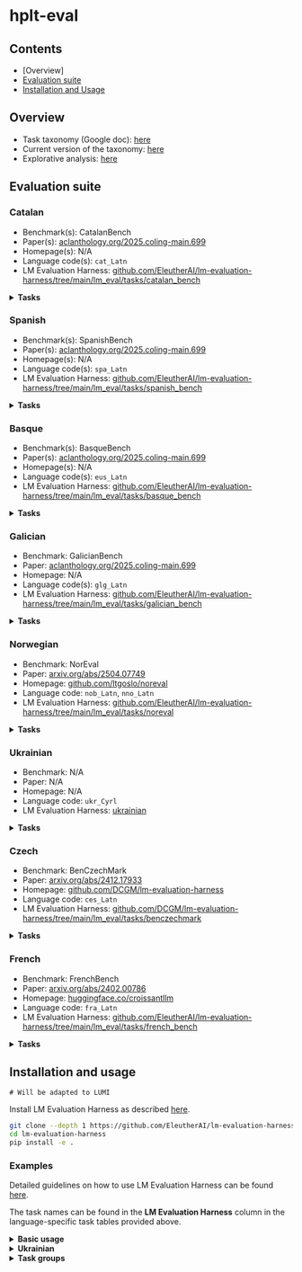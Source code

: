 # hplt-eval

## Contents
- [Overview]
- [Evaluation suite](#evaluation-suite)
- [Installation and Usage](#installation-and-usage)


## Overview

* Task taxonomy (Google doc): [here](https://docs.google.com/spreadsheets/d/13DjTlr4Ph_QSFvRI2kmIoB0gdEqAGOPBQ_J2SgTg2tQ/edit?usp=sharing)
* Current version of the taxonomy: [here](taxonomy.csv)
* Explorative analysis: [here](explorative.ipynb)

## Evaluation suite


### Catalan

* Benchmark(s): CatalanBench
* Paper(s): [aclanthology.org/2025.coling-main.699](https://aclanthology.org/2025.coling-main.699)
* Homepage(s): N/A
* Language code(s): `cat_Latn`
* LM Evaluation Harness: [github.com/EleutherAI/lm-evaluation-harness/tree/main/lm_eval/tasks/catalan_bench](https://github.com/EleutherAI/lm-evaluation-harness/tree/main/lm_eval/tasks/catalan_bench)


<details >
<summary><b>Tasks</b></summary>

|Name  |LM Evaluation Harness   |Task type  | Task category |
|:---|:---|:---|:---|
|	ARC-ca	| `arc_ca_challenge`	|	Multiple-choice QA |	Language-specific & world knowledge |
|	ARC-ca	| `arc_ca_easy`		|	Multiple-choice QA |	Language-specific & world knowledge |
|	Belebele| 	`belebele_cat_Latn`	|Multiple-choice QA |	Reading comprehension |
|	CatalanQA|	`catalanqa`			 |Generative QA	| Language-specific & world knowledge|
|	CatCoLA|	`catcola`	|		 Text classification	|Language knowledge|
|	COPA-ca	|`copa_ca`	|	Text cassification	|Commonsense reasoning|
|	CoQCat	|`coqcat`	|	 Generative QA	|Reading comprehension|
|	MGSM-cat|	`mgsm_direct_ca`	|	Generative QA	|Mathematical reasoning|
|	OpenBookQA-cat	|`openbookqa_ca`	|	Multiple-choice QA |	Language-specific & world knowledge|
|	Parafraseja	|`parafraseja`	|	Text classification	|Paraphrasing|
|	PAWS-ca	|`paws_ca`	|	 Text classification	|Paraphrasing|
|	PIQA-ca|	`piqa_ca`	|		Multiple-choice QA |	Commonsense reasoning|
|	SIQA-ca	|`siqa_ca`	|		Multiple-choice QA |	Commonsense reasoning|
|	TE-ca	|`TE-ca`	|	Text classification	|Entailment|
|	VeritasQA-cat Generation	|`veritasqa_gen_ca`	|	Generative QA|	Truthfulness|
|	VeritasQA-cat Multiple-choice	|`veritasqa_mc1_ca`	|	Multiple-choice QA |	Truthfulness|
|	VeritasQA-cat Multiple-choice	|`veritasqa_mc2_ca`	|	Multiple-choice QA |	Truthfulness|
|	WNLI	|`wnli_ca`	|	Text classification	|Entailment|
|	XNLI	|`xnli_ca`	|	Text classification	|Entailment|
|	XQuAD	|`xquad_ca`	|	Generative QA|	Reading comprehension|
|	xStoryCloze	|`xstorycloze_ca`	|	Multiple-choice QA |	Commonsense reasoning|
|	Cocoteros	|`cocoteros_va`	|	Text generation	|Commonsense reasoning|
|	FLORES	| `flores_en-ca`	|	Sequence-to-sequence generation|	Machine translation|

</details>

### Spanish

* Benchmark(s): SpanishBench
* Paper(s): [aclanthology.org/2025.coling-main.699](https://aclanthology.org/2025.coling-main.699)
* Homepage(s): N/A
* Language code(s): `spa_Latn`
* LM Evaluation Harness: [github.com/EleutherAI/lm-evaluation-harness/tree/main/lm_eval/tasks/spanish_bench](https://github.com/EleutherAI/lm-evaluation-harness/tree/main/lm_eval/tasks/spanish_bench)

<details >
<summary><b>Tasks</b></summary>

|Name  |LM Evaluation Harness   |Task type  | Task category |
|:---|:---|:---|:---|
|Belebele|	`belebele_spa_Latn`	 |Multiple-choice QA	|Reading comprehension|
|COPA|	`copa_es`		|Text cassification	|Commonsense reasoning|
|ESCoLA	|`escola`		|Text cassification	|Language knowledge|
|MGSM-es|	`mgsm_direct_es`	|	Generative QA|	Mathematical reasoning|
|OpenBookQA-es	|`openbookqa_es`	|	Multiple-choice QA|	Language-specific & world knowledge|
|PAWS-es|	`paws_es`	|	Text cassification|	Paraphrasing|
|VeritasQA-es Generation	|`veritasqa_gen_es`	|	Generative QA|	Truthfulness|
|VeritasQA-es Multiple-choice	|`veritasqa_mc1_es`	|	Multiple-choice QA	|Truthfulness|
|VeritasQA-es Multiple-choice	|`veritasqa_mc2_es`	|		Multiple-choice QA|	Truthfulness|
|WNLI	| `wnli_es`	|	Text cassification	|Entailment|
|XNLI	| `xnli_es`	|	Text cassification	| Entailment|
|XQuAD	| `xquad_es`|		Generative QA	|Reading comprehension|
|xStoryCloze	|`xstorycloze_es`	|	Multiple-choice QA|	Commonsense reasoning|
|Cocoteros|	`cocoteros_es`	|		Text generation | 	Commonsense reasoning|
|FLORES	|`flores_en-es`	| Sequence-to-sequence generation|	Machine translation|
|INCLUDE|	`include_base_44_spanish`		|	Multiple-choice QA	|Language-specific & world knowledge|
|Global-MMLU|	`global_mmlu_full_es`		|	Multiple-choice QA	|Language-specific & world knowledge|

</details>

### Basque

* Benchmark(s): BasqueBench
* Paper(s): [aclanthology.org/2025.coling-main.699](https://aclanthology.org/2025.coling-main.699)
* Homepage(s): N/A
* Language code(s): `eus_Latn`
* LM Evaluation Harness: [github.com/EleutherAI/lm-evaluation-harness/tree/main/lm_eval/tasks/basque_bench](https://github.com/EleutherAI/lm-evaluation-harness/tree/main/lm_eval/tasks/basque_bench)

<details >
<summary><b>Tasks</b></summary>

|Name  |LM Evaluation Harness   | Task type  | Task category |
|:---|:---|:---|:---|
|	Belebele |	`belebele_eus_Latn`	|	 	Multiple-choice QA	|Reading comprehension|
|	EusExams	|`eus_exams_eu`	|		Multiple-choice QA	|Language-specific & world knowledge|
|	EusProfficiency	|`eus_proficiency`	|	 Multiple-choice QA	|Language-specific & world knowledge|
|	EusReading|	`eus_reading`	|	 Multiple-choice QA|	Reading comprehension|
|	EusTrivia	|`eus_trivia`	|	 Multiple-choice QA|	Language-specific & world knowledge|
|	MGSM-eu	|`mgsm_direct_eu`	|		Generative QA	|Mathematical reasoning|
|	PIQA-eu	|`piqa_eu`	|	Multiple-choice QA|	Commonsense reasoning|
|	NLI (Basque GLUE)	|`qnlieu`	|	Text classification|	Entailment|
|	WNLI	|`wnli_eu`	|	Text classification|	Entailment|
|	XCOPA	|`xcopa_eu`	|	Text cassification	|Commonsense reasoning|
|	XNLI	|`xnli_eu_native`	|	Text classification|	Entailment|
|	xStoryCloze|	`xstorycloze_eu`	|		Multiple-choice QA|	Commonsense reasoning|
|	PAWS-eu|	`paws_eu`	|Text classification|	Paraphrasing|
|	ARC-eu|`arc_eu_easy`	|	 	Multiple-choice QA|	Language-specific & world knowledge|
|	ARC-eu|	`arc_eu_challenge`	|		Multiple-choice QA|	Language-specific & world knowledge|
|	FLORES	|`flores_en-eu`	|	Sequence-to-sequence generation|	Machine translation|
|	INCLUDE	|`include_base_44_basque`	|		Multiple-choice QA|	Language-specific & world knowledge|

</details>

### Galician

* Benchmark: GalicianBench
* Paper: [aclanthology.org/2025.coling-main.699](https://aclanthology.org/2025.coling-main.699)
* Homepage: N/A
* Language code(s): `glg_Latn`
* LM Evaluation Harness: [github.com/EleutherAI/lm-evaluation-harness/tree/main/lm_eval/tasks/galician_bench](https://github.com/EleutherAI/lm-evaluation-harness/tree/main/lm_eval/tasks/galician_bench)

<details >
<summary><b>Tasks</b></summary>

|Name  |LM Evaluation Harness  | Task type  | Task category |
|:---|:---|:---|:---|
|Belebele|	`belebele_`	| Multiple-choice QA	|Reading comprehension|
|FLORES	|`flores_en-gl`|	Sequence-to-sequence generation|	Machine translation|
|GalCoLA|	`galcola`		|Text classification|	Language knowledge|
|MGSM	|`mgsm_direct_gl`		|Generative QA|	Mathematical reasoning|
|OpenBookQA-gl	| `openbookqa_gl`	|Multiple-choice QA	|Language-specific & world knowledge|
|Parafrases-gl	|`parafrases_gl`		|Text classification	|Paraphrasing|
|PAWS-gl|	`paws_gl`	|Text classification	|Paraphrasing|
|TruthfulQA-gl Generation	|`truthfulqa_gl_gen`|	Generative QA	|Truthfulness|
|TruthfulQA-gl Multiple-choice	|`truthfulqa_gl_mc1`|	Multiple-choice QA	|Truthfulness|
|TruthfulQA-gl Multiple-choice|	`truthfulqa_gl_mc2` |		Multiple-choice QA	|Truthfulness|
|VeritasQA-gl Generation	|`veritasqa_gen_gl`|	Generative QA	|Truthfulness|
|VeritasQA-gl Multiple-choice|`veritasqa_mc1_gl`|	Multiple-choice QA	|Truthfulness|
|VeritasQA-gl Multiple-choice|	`veritasqa_mc2_gl`|	Multiple-choice QA	|Truthfulness|

</details>

### Norwegian

* Benchmark: NorEval
* Paper: [arxiv.org/abs/2504.07749](https://arxiv.org/abs/2504.07749)
* Homepage: [github.com/ltgoslo/noreval](https://github.com/ltgoslo/noreval/tree/main)
* Language code: `nob_Latn`, `nno_Latn`
* LM Evaluation Harness: [github.com/EleutherAI/lm-evaluation-harness/tree/main/lm_eval/tasks/noreval](https://github.com/EleutherAI/lm-evaluation-harness/tree/main/lm_eval/tasks/noreval)


<details >
<summary><b>Tasks</b></summary>

|Name  |Bokmål | Nynorsk  |Task type  | Task category |
|:---|:---|:---|:---|:---|
|[NoReC Sentence](https://huggingface.co/datasets/ltg/norec_sentence) |```norec_sentence```  | ❌ |Text classification| Sentiment analysis |
|[NoReC Document](https://huggingface.co/datasets/ltg/norec_document) |```norec_document```  | ❌ |Text classification| Sentiment analysis |
|[NCB](https://huggingface.co/datasets/hcfa/ncb) |```ncb```| ❌ | Sentence ranking| Language knowledge   |
|[NorIdiom](https://huggingface.co/datasets/Sprakbanken/Norwegian_idioms) |```noridiom_nob```  | ```noridiom_nno```  | Sentence completion| Language knowledge  |
|[Belebele](https://huggingface.co/datasets/facebook/belebele) |```norbelebele```| ❌|Multiple-choice question answering| Machine reading comprehension |
|[NRK-Quiz-QA](https://huggingface.co/datasets/ltg/nrk_quiz_qa) |```nrk_quiz_qa_nob```| ```nrk_quiz_qa_nno```| Multiple-choice question answering| Language-specific & world knowledge |
|[NorOpenBookQA](https://huggingface.co/datasets/ltg/noropenbookqa) |```noropenbookqa_nob```| ```noropenbookqa_nno``` |Multiple-choice question answering| Language-specific & world knowledge |
|[NorCommonsenseQA](https://huggingface.co/datasets/ltg/norcommonsenseqa) |```norcommonsenseqa_nob```| ```norcommonsenseqa_nno``` |Multiple-choice question answering|Commonsense reasoning  |
|[NorTruthfulQA Multiple choice](https://huggingface.co/datasets/ltg/nortruthfulqa_mc) |```nortruthfulqa_mc_nob```| ```nortruthfulqa_mc_nno``` |Multiple-choice question answering |Truthfulness |
|[NorQuAD](https://huggingface.co/datasets/ltg/norquad) |```norquad```| ❌  | Generative question answering |Machine reading comprehension |
|[NorTruthfulQA Generation](https://huggingface.co/datasets/ltg/nortruthfulqa_gen) |```nortruthfulqa_gen_nob```| ```nortruthfulqa_gen_nno``` |  Generative question answering|Truthfulness |
|[Tatoeba (English → Bokmål/Nynorsk)](https://huggingface.co/datasets/Helsinki-NLP/tatoeba_mt) | ```tatoeba_eng_nob```| ```tatoeba_eng_nno```  |Sequence-to-sequence generation|Machine translation |

</details>


### Ukrainian

* Benchmark: N/A
* Paper: N/A
* Homepage: N/A
* Language code: `ukr_Cyrl`
* LM Evaluation Harness: [ukrainian](./ukrainian/)

<details >
<summary><b>Tasks</b></summary>

|Name  |LM Evaluation Harness   |Task type  | Task category |
|:---|:---|:---|:---|
|[Global-MMLU](https://huggingface.co/datasets/CohereForAI/Global-MMLU)| `global_mmlu_full_uk` | Multiple-choice QA | Language-specific & world knowledge |
|[ZNO](https://huggingface.co/datasets/osyvokon/zno)| `zno` |  Multiple-choice QA | Language-specific & world knowledge |
|[INCLUDE](https://huggingface.co/datasets/CohereLabs/include-base-44)| `include_base_44_ukrainian` |  Multiple-choice QA | Language-specific & world knowledge |
|[TextDetox](https://huggingface.co/datasets/ukr-detect/ukr-toxicity-dataset)| `textdetox_ukr` | Text classification | Toxicity detection | 
|[UA-SQuAD](https://huggingface.co/datasets/HPLT/ua-squad) | `ua_squad` |  Generative QA | Reading comprehension |
|[Belebele](https://huggingface.co/datasets/facebook/belebele) | `belebele_ukr_Cyrl` |  Multiple-choice QA | Reading comprehension |
|[UA-GEC](https://huggingface.co/datasets/HPLT/ua-gec) | `ua_gec` |  Ranking|	Language knowledge|
|[MultiBLiMP](https://huggingface.co/datasets/jumelet/multiblimp) | `ua_blimp` |  Ranking|	Language knowledge|
|[WMT24PP](https://huggingface.co/datasets/google/wmt24pp/) | `wmt24pp_en-uk` |  Sequence-to-sequence generation	| Machine translation|

</details>

### Czech

* Benchmark: BenCzechMark
* Paper: [arxiv.org/abs/2412.17933](https://arxiv.org/abs/2412.17933)
* Homepage: [github.com/DCGM/lm-evaluation-harness](https://github.com/DCGM/lm-evaluation-harness)
* Language code: `ces_Latn`
* LM Evaluation Harness: [github.com/DCGM/lm-evaluation-harness/tree/main/lm_eval/tasks/benczechmark](https://github.com/DCGM/lm-evaluation-harness/tree/main/lm_eval/tasks/benczechmark)

<details >
<summary><b>Tasks</b></summary>

|Name  |LM Evaluation Harness   |Task type  | Task category |
|:---|:---|:---|:---|
 |	Belebele	|`belebele_ces_Latn`	 |	 Multiple-choice QA  | 	Reading comprehension |
 |	Global-MMLU|	`global_mmlu_full_cs`	 |		Multiple-choice QA  | 	Language-specific & world knowledge |
 |	SQAD3.2	|`benczechmark_cs_sqad32`	 |	Generative QA	| Reading comprehension| 
 |	Umimeto 	|`benczechmark_umimeto_qa`	 |	Multiple-choice QA  | 	Language-specific & world knowledge| 
 |	CERMAT OPEN	|`benczechmark_cermat_qa`	 |	Generative QA	Language knowledge|
 |	CERMAT TF	|`benczechmark_cermat_czech_tf`	 |	Multiple-choice QA  | 	Language knowledge|
 |	CERMAT MC	|`benczechmark_cermat_mc`	 |	Multiple-choice QA  | 	Language knowledge|
 |	Klokan QA |	`benczechmark_klokan_qa`	 |	Multiple-choice QA  | 	Mathematical reasoning|
 |	CERMAT (Math)|	`benczechmark_cermat_czmath_mc`	 |	Multiple-choice QA  | 	Mathematical reasoning|
 |	Umimeto (Math) |	`benczechmark_umimeto_qa`	 |		Multiple-choice QA  | 	Mathematical reasoning|
 |	CTKFacts 	| `benczechmark_ctkfacts_nli`	 |		Text classification | 	Entailment|
 |	Subjectivity 	|`benczechmark_subjectivity`	 |	Text classification | 	Sentiment analysis|
 |	CzechSentiment - Mall	|`benczechmark_sentiment_mall`	 |		Text classification | 	Sentiment analysis|
 |	CzechSentiment - CSFD |	`benczechmark_sentiment_csfd`	 |		Text classification | 	Sentiment analysis|
 |	CzechSentiment - FB |	`benczechmark_sentiment_fb`	 |	Text classification | 	Sentiment analysis|

</details>

### French

* Benchmark: FrenchBench
* Paper: [arxiv.org/abs/2402.00786](https://arxiv.org/abs/2402.00786)
* Homepage: [huggingface.co/croissantllm](https://huggingface.co/croissantllm)
* Language code: `fra_Latn`
* LM Evaluation Harness: [github.com/EleutherAI/lm-evaluation-harness/tree/main/lm_eval/tasks/french_bench](https://github.com/EleutherAI/lm-evaluation-harness/tree/main/lm_eval/tasks/french_bench)

<details >
<summary><b>Tasks</b></summary>

|Name  |LM Evaluation Harness   |Task type  | Task category |
|:---|:---|:---|:---|
|	FQuaD	|`french_bench_fquadv2`	|					Generative QA|	Reading comprehension|
|	French Trivia|	`french_bench_trivia`	|					Generative QA	|Language-specific & world knowledge|
|	French Language Test: Grammar	|`french_bench_grammar`	|					Multiple-choice QA|	Language knowledge|
|	French Language Test: Vocabulary|	`french_bench_vocab`	|					Multiple-choice QA|	Language knowledge|
|	French Language Test: Reading	|`french_bench_reading_comp`	|					Multiple-choice QA|	Reading comprehension|
|	Belebele	|`belebele_fra_Latn`	|					Multiple-choice QA|	Reading comprehension|
|	French NLI|	`french_bench_topic_based_nli`	|					Text classification|	Entailment|
|	WMT14	|`wmt14-en-fr`	|					Sequence-to-sequence generation|	Machine translation|
|	XNLI	|`french_bench_xnli`	|					Text classification	|Entailment|
|	INCLUDE	|`include_base_44_french`	|	 Multiple-choice QA|	Language-specific & world knowledge|
|	Global-MMLU	| `global_mmlu_fr`	|		Multiple-choice QA|	Language-specific & world knowledge|

</details>


## Installation and usage

`# Will be adapted to LUMI`

Install LM Evaluation Harness as described [here](https://github.com/EleutherAI/lm-evaluation-harness?tab=readme-ov-file#install).

```bash
git clone --depth 1 https://github.com/EleutherAI/lm-evaluation-harness
cd lm-evaluation-harness
pip install -e .
```

### Examples

Detailed guidelines on how to use LM Evaluation Harness can be found [here](https://github.com/EleutherAI/lm-evaluation-harness/blob/main/docs/interface.md).

The task names can be found in the **LM Evaluation Harness** column in the language-specific task tables provided above.


<details>
<summary><b>Basic usage</b></summary>

Below is an example of a basic framework usage and must-have arguments. In general, one needs to pass the tasks with the help of the `--tasks` argument:

```bash
lm_eval \
  --model hf \
  --model_args pretrained=my_hf_model_name \
  --tasks global_mmlu_full_uk,include_base_44_ukrainian \
  --output results/ukrainian/0-shot/ \
  --log_samples \
  --show_config \
  --write_out \
  --batch_size auto \
  --num_fewshot 0
```
</details>

<details>
<summary><b>Ukrainian</b></summary>

Evaluation on the Ukrainian tasks requires the usage of the `include_path` argument to ensure our tasks are registered in the framework:

```bash
lm_eval \
  --model hf \
  --model_args pretrained=my_hf_model_name \
  --tasks zno,ua_gec,ua_blimp \
  --include_path ./ukrainian/ \
  --output results/ukrainian/0-shot/ \
  --log_samples \
  --show_config \
  --write_out \
  --batch_size auto \
  --num_fewshot 0
```

</details>


<details>
<summary><b>Task groups</b></summary>

An alternative approach to run all tasks of interest at once involves creating a task group. LM Evaluation Harness allows to group tasks as shown below; please find more details [here](https://github.com/EleutherAI/lm-evaluation-harness/blob/main/docs/task_guide.md#group-configuration).

**Step 1: Create a configuration file**

Create a configuration file containing the name of the group and corresponding tasks and save it in the, e.g., `groups` folder.

```bash
group: hplt_french
task:
  - french_bench_fquadv2
  - french_bench_trivia
  - french_bench_grammar
  - french_bench_vocab
  - french_bench_reading_comp
  - belebele_fra_Latn
  - french_bench_topic_based_nli
  - wmt14-en-fr
  - french_bench_xnli
  - include_base_44_french
  - global_mmlu_fr
```

**Step 2: Run the evaluation**

Here, we are specifying the name of our created group as ```tasks``` and pass the `include_path` argument to ensure our group is registered:

```bash
lm_eval \
  --model hf \
  --model_args pretrained=my_hf_model_name \
  --tasks hplt_french \
  --include_path ./groups/ \
  --output results/hplt_french/0-shot/ \
  --log_samples \
  --show_config \
  --write_out \
  --batch_size auto \
  --num_fewshot 0
```

</details>
